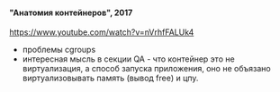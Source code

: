 #### "Анатомия контейнеров", 2017
https://www.youtube.com/watch?v=nVrhfFALUk4
- проблемы cgroups
- интересная мысль в секции QA - что контейнер это не виртуализация, а способ запуска приложения, оно не объязано виртуализовывать память (вывод free) и цпу.

